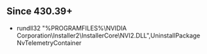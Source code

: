 
## Since 430.39+
* rundll32 "%PROGRAMFILES%\NVIDIA Corporation\Installer2\InstallerCore\NVI2.DLL",UninstallPackage NvTelemetryContainer​
